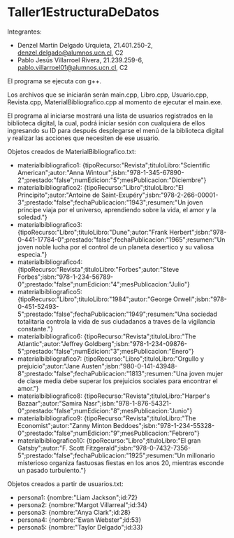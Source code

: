 # Taller1EstructuraDeDatos

Integrantes:
- Denzel Martín Delgado Urquieta, 21.401.250-2, denzel.delgado@alumnos.ucn.cl, C2
- Pablo Jesús Villarroel Rivera, 21.239.259-6, pablo.villarroel01@alumnos.ucn.cl, C2

El programa se ejecuta con g++.

Los archivos que se iniciarán serán main.cpp, Libro.cpp, Usuario.cpp, Revista.cpp, MaterialBibliografico.cpp al momento de ejecutar el main.exe.

El programa al iniciarse mostrará una lista de usuarios registrados en la biblioteca digital, la cual, podrá iniciar sesión con cualquiera de ellos ingresando su ID para después desplegarse el menú de la biblioteca digital y realizar las acciones que necesiten de ese usuario.

Objetos creados de MaterialBibliografico.txt:

- materialbibliografico1: {tipoRecurso:"Revista";tituloLibro:"Scientific American";autor:"Anna Wintour";isbn:"978-1-345-67890-2";prestado:"false";numEdicion:"5";mesPublicacion:"Diciembre"}
- materialbibliografico2: {tipoRecurso:"Libro";tituloLibro:"El Principito";autor:"Antoine de Saint-Exupéry";isbn:"978-2-266-00001-3";prestado:"false";fechaPublicacion:"1943";resumen:"Un joven príncipe viaja por el universo, aprendiendo sobre la vida, el amor y la soledad."}
- materialbibliografico3: {tipoRecurso:"Libro";tituloLibro:"Dune";autor:"Frank Herbert";isbn:"978-0-441-17784-0";prestado:"false";fechaPublicacion:"1965";resumen:"Un joven noble lucha por el control de un planeta desertico y su valiosa especia."}
- materialbibliografico4: {tipoRecurso:"Revista";tituloLibro:"Forbes";autor:"Steve Forbes";isbn:"978-1-234-56789-0";prestado:"false";numEdicion:"4";mesPublicacion:"Julio"}
- materialbibliografico5: {tipoRecurso:"Libro";tituloLibro:"1984";autor:"George Orwell";isbn:"978-0-451-52493-5";prestado:"false";fechaPublicacion:"1949";resumen:"Una sociedad totalitaria controla la vida de sus ciudadanos a traves de la vigilancia constante."}
- materialbibliografico6: {tipoRecurso:"Revista";tituloLibro:"The Atlantic";autor:"Jeffrey Goldberg";isbn:"978-1-234-09876-5";prestado:"false";numEdicion:"3";mesPublicacion:"Enero"}
- materialbibliografico7: {tipoRecurso:"Libro";tituloLibro:"Orgullo y prejuicio";autor:"Jane Austen";isbn:"980-0-141-43948-8";prestado:"false";fechaPublicacion:"1813";resumen:"Una joven mujer de clase media debe superar los prejuicios sociales para encontrar el amor."}
- materialbibliografico8: {tipoRecurso:"Revista";tituloLibro:"Harper's Bazaar";autor:"Samira Nasr";isbn:"978-1-876-54321-0";prestado:"false";numEdicion:"8";mesPublicacion:"Junio"}
- materialbibliografico9: {tipoRecurso:"Revista";tituloLibro:"The Economist";autor:"Zanny Minton Beddoes";isbn:"978-1-234-55328-0";prestado:"false";numEdicion:"9";mesPublicacion:"Febrero"}
- materialbibliografico10: {tipoRecurso:"Libro";tituloLibro:"El gran Gatsby";autor:"F. Scott Fitzgerald";isbn:"978-0-7432-7356-5";prestado:"false";fechaPublicacion:"1925";resumen:"Un millonario misterioso organiza fastuosas fiestas en los anos 20, mientras esconde un pasado turbulento."}


Objetos creados a partir de usuarios.txt:

- persona1: {nombre:"Liam Jackson";id:72}
- persona2: {nombre:"Margot Villarreal";id:34}
- persona3: {nombre:"Anya Clark";id:28}
- persona4: {nombre:"Ewan Webster";id:53}
- persona5: {nombre:"Taylor Delgado";id:33}
